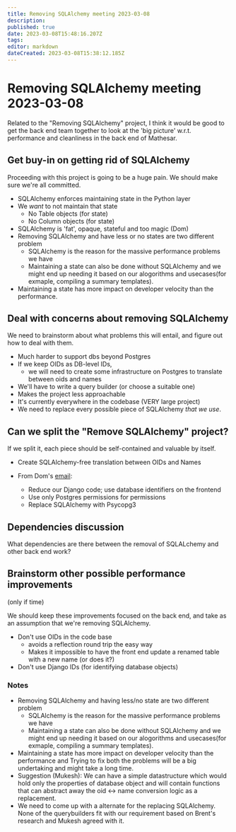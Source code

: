 ```yaml
---
title: Removing SQLAlchemy meeting 2023-03-08
description: 
published: true
date: 2023-03-08T15:48:16.207Z
tags: 
editor: markdown
dateCreated: 2023-03-08T15:38:12.185Z
---
```


# Removing SQLAlchemy meeting 2023-03-08

Related to the "Removing SQLAlchemy" project, I think it would be good to get the back end team together to look at the 'big picture' w.r.t. performance and cleanliness in the back end of Mathesar. 


## Get buy-in on getting rid of SQLAlchemy

Proceeding with this project is going to be a huge pain. We should make sure we're all committed.

- SQLAlchemy enforces maintaining state in the Python layer
- We _want_ to not maintain that state
    - No Table objects (for state)
    - No Column objects (for state)
- SQLAlchemy is 'fat', opaque, stateful and too magic (Dom)
- Removing SQLAlchemy and have less or no states are two different problem
    - SQLAlchemy is the reason for the massive performance problems we have
    - Maintaining a state can also be done without SQLAlchemy and we might end up needing it based on our alogorithms and usecases(for exmaple, compiling a summary templates).
- Maintaining a state has more impact on developer velocity than the performance.

## Deal with concerns about removing SQLAlchemy 

We need to brainstorm about what problems this will entail, and figure out how to deal with them.

- Much harder to support dbs beyond Postgres
- If we keep OIDs as DB-level IDs, 
    - we will need to create some infrastructure on Postgres to translate between oids and names
- We'll have to write a query builder (or choose a suitable one)
- Makes the project less approachable
- It's currently everywhere in the codebase (VERY large project)
- We need to replace every possible piece of SQLAlchemy _that we use_.

## Can we split the "Remove SQLAlchemy" project?

If we split it, each piece should be self-contained and valuable by itself.

- Create SQLAlchemy-free translation between OIDs and Names


- From Dom's [email](https://groups.google.com/a/mathesar.org/g/mathesar-developers/c/9o5sPaqmups/m/I6iPSkHSBQAJ):
    - Reduce our Django code; use database identifiers on the frontend
    - Use only Postgres permissions for permissions
    - Replace SQLAlchemy with Psycopg3

## Dependencies discussion

What dependencies are there between the removal of SQLALchemy and other back end work?

## Brainstorm other possible performance improvements

(only if time)

We should keep these improvements focused on the back end, and take as an assumption that we're removing SQLAlchemy.

- Don't use OIDs in the code base
    - avoids a reflection round trip the easy way
    - Makes it impossible to have the front end update a renamed table with a new name (or does it?)
- Don't use Django IDs (for identifying database objects)


### Notes

- Removing SQLAlchemy and having less/no state are two different problem
    - SQLAlchemy is the reason for the massive performance problems we have
    - Maintaining a state can also be done without SQLAlchemy and we might end up needing it based on our alogorithms and usecases(for exmaple, compiling a summary templates). 
- Maintaining a state has more impact on developer velocity than the performance and Trying to fix both the problems will be a big undertaking and might take a long time.
- Suggestion (Mukesh): We can have a simple datastructure which would hold only the properties of database object and will contain functions that can abstract away the oid <-> name conversion logic as a replacement.
- We need to come up with a alternate for the replacing SQLAlchemy. None of the querybuilders fit with our requirement based on Brent's research and Mukesh agreed with it.